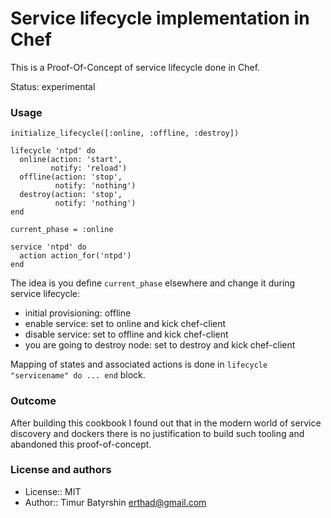# Service lifecycle implementation in Chef

This is a Proof-Of-Concept of service lifecycle done in Chef.

Status: experimental

### Usage
```
initialize_lifecycle([:online, :offline, :destroy])

lifecycle 'ntpd' do
  online(action: 'start',
         notify: 'reload')
  offline(action: 'stop',
          notify: 'nothing')
  destroy(action: 'stop',
          notify: 'nothing')
end

current_phase = :online

service 'ntpd' do
  action action_for('ntpd')
end
```

The idea is you define `current_phase` elsewhere and change it during service lifecycle:
* initial provisioning: offline
* enable service: set to online and kick chef-client
* disable service: set to offline and kick chef-client
* you are going to destroy node: set to destroy and kick chef-client

Mapping of states and associated actions is done in `lifecycle "servicename" do ... end` block.

### Outcome

After building this cookbook I found out that in the modern world of service discovery and dockers there is no justification to build such tooling and abandoned this proof-of-concept.

### License and authors

* License:: MIT
* Author:: Timur Batyrshin <erthad@gmail.com>
